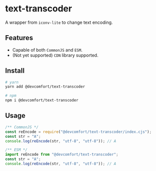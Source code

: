 # text-transcoder

A wrapper from `iconv-lite` to change text encoding.

## Features

- Capable of both `CommonJS` and `ESM`.
- (Not yet supported) `CDN` library supported.

## Install

```bash
# yarn
yarn add @devcomfort/text-transcoder
```

```bash
# npm
npm i @devcomfort/text-transcoder
```

## Usage

```javascript
/** CommonJS */
const reEncode = require("@devcomfort/text-transcoder/index.cjs");
const str = "A";
console.log(reEncode(str, "utf-8", "utf-8")); // A
```

```javascript
/** ESM */
import reEncode from "@devcomfort/text-transcoder";
const str = "A";
console.log(reEncode(str, "utf-8", "utf-8")); // A
```
